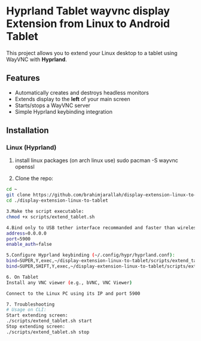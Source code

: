 # Hyprland Tablet wayvnc display Extension from Linux to Android Tablet

This project allows you to extend your Linux desktop to a tablet using WayVNC with **Hyprland**.

## Features
- Automatically creates and destroys headless monitors
- Extends display to the **left** of your main screen
- Starts/stops a WayVNC server
- Simple Hyprland keybinding integration

## Installation

### Linux (Hyprland)

1. install linux packages (on arch linux use)
sudo pacman -S wayvnc openssl

2. Clone the repo:
```bash
cd ~
git clone https://github.com/brahimjarallah/display-extension-linux-to-tablet.git
cd ./display-extension-linux-to-tablet

3.Make the script executable:
chmod +x scripts/extend_tablet.sh

4.Bind only to USB tether interface recommanded and faster than wireless connection [replace with actual USB IP if static] (~/.config/wayvnc/config)
address=0.0.0.0                                                                                                                         
port=5900                                                                                                                               
enable_auth=false                                                                                                                       

5.Configure Hyprland keybinding (~/.config/hypr/hyprland.conf):
bind=SUPER,Y,exec,~/display-extension-linux-to-tablet/scripts/extend_tablet.sh start
bind=SUPER,SHIFT,Y,exec,~/display-extension-linux-to-tablet/scripts/extend_tablet.sh stop

6. On Tablet
Install any VNC viewer (e.g., bVNC, VNC Viewer)

Connect to the Linux PC using its IP and port 5900

7. Troubleshooting
# Usage on CLI:
Start extending screen:
./scripts/extend_tablet.sh start
Stop extending screen:
./scripts/extend_tablet.sh stop
